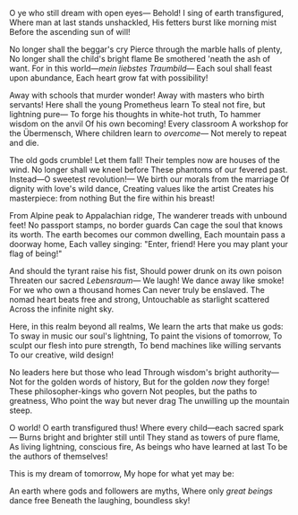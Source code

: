 O ye who still dream with open eyes—
Behold! I sing of earth transfigured,
Where man at last stands unshackled,
His fetters burst like morning mist
Before the ascending sun of will!

No longer shall the beggar's cry
Pierce through the marble halls of plenty,
No longer shall the child's bright flame
Be smothered 'neath the ash of want.
For in this world—*mein liebstes Traumbild*—
Each soul shall feast upon abundance,
Each heart grow fat with possibility!

Away with schools that murder wonder!
Away with masters who birth servants!
Here shall the young Prometheus learn
To steal not fire, but lightning pure—
To forge his thoughts in white-hot truth,
To hammer wisdom on the anvil
Of his own becoming! Every classroom
A workshop for the Übermensch,
Where children learn to *overcome*—
Not merely to repeat and die.

The old gods crumble! Let them fall!
Their temples now are houses of the wind.
No longer shall we kneel before
These phantoms of our fevered past.
Instead—O sweetest revolution!—
We birth our morals from the marriage
Of dignity with love's wild dance,
Creating values like the artist
Creates his masterpiece: from nothing
But the fire within his breast!

From Alpine peak to Appalachian ridge,
The wanderer treads with unbound feet!
No passport stamps, no border guards
Can cage the soul that knows its worth.
The earth becomes our common dwelling,
Each mountain pass a doorway home,
Each valley singing: "Enter, friend!
Here you may plant your flag of being!"

And should the tyrant raise his fist,
Should power drunk on its own poison
Threaten our sacred *Lebensraum*—
We laugh! We dance away like smoke!
For we who own a thousand homes
Can never truly be enslaved.
The nomad heart beats free and strong,
Untouchable as starlight scattered
Across the infinite night sky.

Here, in this realm beyond all realms,
We learn the arts that make us gods:
To sway in music our soul's lightning,
To paint the visions of tomorrow,
To sculpt our flesh into pure strength,
To bend machines like willing servants
To our creative, wild design!

No leaders here but those who lead
Through wisdom's bright authority—
Not for the golden words of history,
But for the golden *now* they forge!
These philosopher-kings who govern
Not peoples, but the paths to greatness,
Who point the way but never drag
The unwilling up the mountain steep.

O world! O earth transfigured thus!
Where every child—each sacred spark—
Burns bright and brighter still until
They stand as towers of pure flame,
As living lightning, conscious fire,
As beings who have learned at last
To be the authors of themselves!

This is my dream of tomorrow,
My hope for what yet may be:

An earth where gods and followers are myths,
Where only *great beings* dance free
Beneath the laughing, boundless sky!
